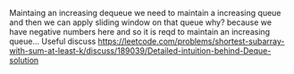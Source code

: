 Maintaing an increasing dequeue
we need to maintain a increasing queue and then we can apply sliding window on that queue  why? because we have negative numbers here and so it is reqd to maintain an increasing queue...
Useful discuss
https://leetcode.com/problems/shortest-subarray-with-sum-at-least-k/discuss/189039/Detailed-intuition-behind-Deque-solution